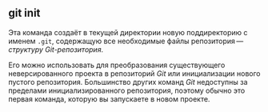 ## git init

Эта команда создаёт в текущей директории новую поддиректорию с именем `.git`, содержащую все необходимые файлы репозитория — *структуру Git-репозитория*.

Его можно использовать для преобразования существующего неверсированного проекта в репозиторий *Git* или инициализации нового пустого репозитория. Большинство других команд *Git* недоступны за пределами инициализированного репозитория, поэтому обычно это первая команда, которую вы запускаете в новом проекте.